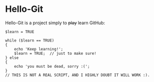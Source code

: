 Hello-Git
=========

Hello-Git is a project simply to ~~play~~ learn GitHub:

	$learn = TRUE

	while ($learn == TRUE)
	{
		echo 'Keep learning!';
		$learn = TRUE;	// just to make sure!
	} else
	{
		echo 'you must be dead, sorry :(';
	}
	// THIS IS NOT A REAL SCRIPT, AND I HIGHLY DOUBT IT WILL WORK :).
